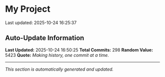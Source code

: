 # My Project


Last updated: 2025-10-24 16:25:37

















































































































































































































































































































































































































































































































































































































































































































## Auto-Update Information

**Last Updated:** 2025-10-24 16:50:25
**Total Commits:** 298
**Random Value:** 5423
**Quote:** _Making history, one commit at a time._

---
_This section is automatically generated and updated._